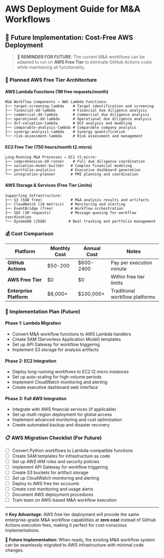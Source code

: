 # AWS Deployment Guide for M&A Workflows

## 🔮 **Future Implementation: Cost-Free AWS Deployment**

> **📝 REMINDER FOR FUTURE**: The current M&A workflows can be adapted to run on **AWS Free Tier** to eliminate GitHub Actions costs while maintaining all functionality.

### **🚀 Planned AWS Free Tier Architecture**

#### **AWS Lambda Functions** (1M free requests/month)
```
M&A Workflow Components → AWS Lambda Functions:
├── target-screening-lambda    # Target identification and screening
├── financial-dd-lambda        # Financial due diligence analysis
├── commercial-dd-lambda       # Commercial due diligence analysis
├── operational-dd-lambda      # Operational due diligence analysis
├── dcf-valuation-lambda       # DCF analysis and modeling
├── comparable-analysis-lambda # Comparable company analysis
├── synergy-analysis-lambda    # Synergy quantification
└── risk-assessment-lambda     # Risk assessment and management
```

#### **EC2 Free Tier** (750 hours/month t2.micro)
```
Long-Running M&A Processes → EC2 t2.micro:
├── comprehensive-dd-runner    # Full due diligence coordination
├── valuation-model-builder   # Complex financial modeling
├── portfolio-analytics       # Executive dashboard generation
└── integration-planner       # PMI planning and coordination
```

#### **AWS Storage & Services** (Free Tier Limits)
```
Supporting Infrastructure:
├── S3 (5GB free)             # M&A analysis results and artifacts
├── CloudWatch (10 metrics)   # Monitoring and alerting
├── EventBridge (free)        # Workflow orchestration
├── SQS (1M requests)         # Message queuing for workflow coordination
└── DynamoDB (25GB)          # Deal tracking and portfolio management
```

### **💰 Cost Comparison**

| Platform | Monthly Cost | Annual Cost | Notes |
|----------|-------------|-------------|-------|
| **GitHub Actions** | $50-200 | $600-2400 | Pay per execution minute |
| **AWS Free Tier** | $0 | $0 | Within free tier limits |
| **Enterprise Platform** | $8,000+ | $100,000+ | Traditional workflow platforms |

### **🎯 Implementation Plan (Future)**

#### **Phase 1: Lambda Migration**
- Convert M&A workflow functions to AWS Lambda handlers
- Create SAM (Serverless Application Model) templates
- Set up API Gateway for workflow triggering
- Implement S3 storage for analysis artifacts

#### **Phase 2: EC2 Integration** 
- Deploy long-running workflows to EC2 t2.micro instances
- Set up auto-scaling for high-volume periods
- Implement CloudWatch monitoring and alerting
- Create executive dashboard web interface

#### **Phase 3: Full AWS Integration**
- Integrate with AWS financial services (if applicable)
- Set up multi-region deployment for global access
- Implement advanced monitoring and cost optimization
- Create automated backup and disaster recovery

### **📋 AWS Migration Checklist (For Future)**
- [ ] Convert Python workflows to Lambda-compatible functions
- [ ] Create SAM templates for infrastructure as code
- [ ] Set up AWS IAM roles and security policies
- [ ] Implement API Gateway for workflow triggering
- [ ] Create S3 buckets for artifact storage
- [ ] Set up CloudWatch monitoring and alerting
- [ ] Deploy to AWS free tier accounts
- [ ] Create cost monitoring and usage alerts
- [ ] Document AWS deployment procedures
- [ ] Train team on AWS-based M&A workflow execution

---

**💡 Key Advantage:** AWS free tier deployment will provide the same enterprise-grade M&A workflow capabilities at **zero cost** instead of GitHub Actions execution fees, making it perfect for cost-conscious implementations.

**📅 Future Implementation:** When ready, the existing M&A workflow system can be seamlessly migrated to AWS infrastructure with minimal code changes.